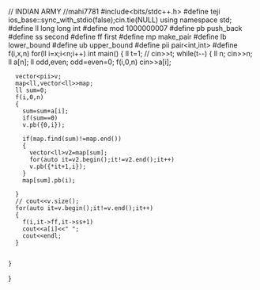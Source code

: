 // INDIAN ARMY
//mahi7781
#include<bits/stdc++.h>
#define teji ios_base::sync_with_stdio(false);cin.tie(NULL)
using namespace std;
#define ll long long int
#define mod 1000000007
#define pb push_back
#define ss second
#define ff first
#define mp make_pair
#define lb lower_bound
#define ub upper_bound
#define pii pair<int,int>
#define f(i,x,n) for(ll i=x;i<n;i++)
int main()
{
    ll t=1;
    // cin>>t;
    while(t--)
    {
      ll n;
      cin>>n;
      ll a[n];
      ll odd,even;
      odd=even=0;
      f(i,0,n)
      cin>>a[i];
     
      vector<pii>v;
      map<ll,vector<ll>>map;
      ll sum=0;
      f(i,0,n)
      {
        sum=sum+a[i];
        if(sum==0)
        v.pb({0,i});

        if(map.find(sum)!=map.end())
        {
          vector<ll>v2=map[sum];
          for(auto it=v2.begin();it!=v2.end();it++)
          v.pb({*it+1,i});
        }
        map[sum].pb(i);
      
      }
      // cout<<v.size();
      for(auto it=v.begin();it!=v.end();it++)
      {
        f(i,it->ff,it->ss+1)
        cout<<a[i]<<" ";
        cout<<endl;
      }     
      

    }
}
